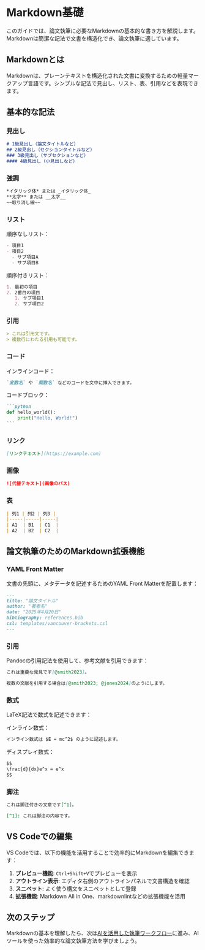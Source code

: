 # Markdown基礎

このガイドでは、論文執筆に必要なMarkdownの基本的な書き方を解説します。Markdownは簡潔な記法で文書を構造化でき、論文執筆に適しています。

## Markdownとは

Markdownは、プレーンテキストを構造化された文書に変換するための軽量マークアップ言語です。シンプルな記法で見出し、リスト、表、引用などを表現できます。

## 基本的な記法

### 見出し

```markdown
# 1級見出し（論文タイトルなど）
## 2級見出し（セクションタイトルなど）
### 3級見出し（サブセクションなど）
#### 4級見出し（小見出しなど）
```

### 強調

```markdown
*イタリック体* または _イタリック体_
**太字** または __太字__
~~取り消し線~~
```

### リスト

順序なしリスト：
```markdown
- 項目1
- 項目2
  - サブ項目A
  - サブ項目B
```

順序付きリスト：
```markdown
1. 最初の項目
2. 2番目の項目
   1. サブ項目1
   2. サブ項目2
```

### 引用

```markdown
> これは引用文です。
> 複数行にわたる引用も可能です。
```

### コード

インラインコード：
```markdown
`変数名` や `関数名` などのコードを文中に挿入できます。
```

コードブロック：
````markdown
```python
def hello_world():
    print("Hello, World!")
```
````

### リンク

```markdown
[リンクテキスト](https://example.com)
```

### 画像

```markdown
![代替テキスト](画像のパス)
```

### 表

```markdown
| 列1 | 列2 | 列3 |
|-----|-----|-----|
| A1  | B1  | C1  |
| A2  | B2  | C2  |
```

## 論文執筆のためのMarkdown拡張機能

### YAML Front Matter

文書の先頭に、メタデータを記述するためのYAML Front Matterを配置します：

```markdown
---
title: "論文タイトル"
author: "著者名"
date: "2025年4月20日"
bibliography: references.bib
csl: templates/vancouver-brackets.csl
---
```

### 引用

Pandocの引用記法を使用して、参考文献を引用できます：

```markdown
これは重要な発見です[@smith2023]。

複数の文献を引用する場合は[@smith2023; @jones2024]のようにします。
```

### 数式

LaTeX記法で数式を記述できます：

インライン数式：
```markdown
インライン数式は $E = mc^2$ のように記述します。
```

ディスプレイ数式：
```markdown
$$
\frac{d}{dx}e^x = e^x
$$
```

### 脚注

```markdown
これは脚注付きの文章です[^1]。

[^1]: これは脚注の内容です。
```

## VS Codeでの編集

VS Codeでは、以下の機能を活用することで効率的にMarkdownを編集できます：

1. **プレビュー機能**: `Ctrl+Shift+V`でプレビューを表示
2. **アウトライン表示**: エディタ右側のアウトラインパネルで文書構造を確認
3. **スニペット**: よく使う構文をスニペットとして登録
4. **拡張機能**: Markdown All in One、markdownlintなどの拡張機能を活用

## 次のステップ

Markdownの基本を理解したら、次は[AIを活用した執筆ワークフロー](02_ai_workflow.md)に進み、AIツールを使った効率的な論文執筆方法を学びましょう。

